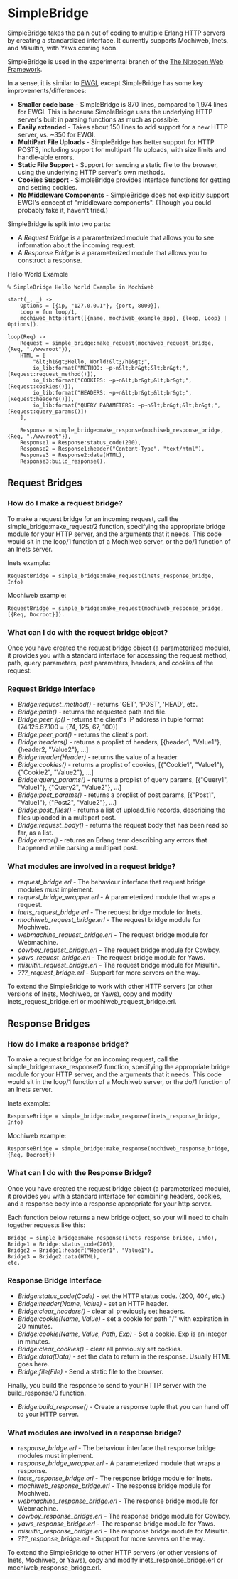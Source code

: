 <h1>SimpleBridge</h1>

SimpleBridge takes the pain out of coding to multiple Erlang HTTP servers by creating a standardized interface. It currently supports Mochiweb, Inets, and Misultin, with Yaws coming soon.

SimpleBridge is used in the experimental branch of the <a href="http://nitrogenproject.com">The Nitrogen Web Framework</a>.

In a sense, it is similar to <a href="http://github.com/skarab/ewgi">EWGI</a>, except SimpleBridge has some key improvements/differences:

* <b>Smaller code base</b> - SimpleBridge is 870 lines, compared to 1,974 lines for EWGI. This is because SimpleBridge uses the underlying HTTP server's built in parsing functions as much as possible.
* <b>Easily extended</b> - Takes about 150 lines to add support for a new HTTP server, vs. ~350 for EWGI.
* <b>MultiPart File Uploads</b> - SimpleBridge has better support for HTTP POSTS, including support for multipart file uploads, with size limits and handle-able errors.
* <b>Static File Support</b> - Support for sending a static file to the browser, using the underlying HTTP server's own methods.
* <b>Cookies Support</b> - SimpleBridge provides interface functions for getting and setting cookies.
* <b>No Middleware Components</b> - SimpleBridge does not explicitly support EWGI's concept of "middleware components". (Though you could probably fake it, haven't tried.)

SimpleBridge is split into two parts: 

* A *Request Bridge* is a parameterized module that allows you to see information about the incoming request.
* A *Response Bridge* is a parameterized module that allows you to construct a response.


</h2>Hello World Example</h2>


    % SimpleBridge Hello World Example in Mochiweb

    start(_, _) ->
    	Options = [{ip, "127.0.0.1"}, {port, 8000}],
    	Loop = fun loop/1,
    	mochiweb_http:start([{name, mochiweb_example_app}, {loop, Loop} | Options]).

    loop(Req) ->
    	Request = simple_bridge:make_request(mochiweb_request_bridge, {Req, "./wwwroot"}),
    	HTML = [
    		"&lt;h1&gt;Hello, World!&lt;/h1&gt;",
    		io_lib:format("METHOD: ~p~n&lt;br&gt;&lt;br&gt;", [Request:request_method()]),
    		io_lib:format("COOKIES: ~p~n&lt;br&gt;&lt;br&gt;", [Request:cookies()]),
    		io_lib:format("HEADERS: ~p~n&lt;br&gt;&lt;br&gt;", [Request:headers()]),
    		io_lib:format("QUERY PARAMETERS: ~p~n&lt;br&gt;&lt;br&gt;", [Request:query_params()])		
    	],

    	Response = simple_bridge:make_response(mochiweb_response_bridge, {Req, "./wwwroot"}),		
    	Response1 = Response:status_code(200),
    	Response2 = Response1:header("Content-Type", "text/html"),
    	Response3 = Response2:data(HTML),
    	Response3:build_response().


<h2>Request Bridges</h2>
<h3>How do I make a request bridge?</h3>

To make a request bridge for an incoming request, call the simple_bridge:make_request/2 function,
specifying the appropriate bridge module for your HTTP server, and the arguments that it needs. This code would sit in the loop/1 function of a Mochiweb server, or the do/1 function of an Inets server.

Inets example:

	RequestBridge = simple_bridge:make_request(inets_response_bridge, Info)

Mochiweb example:

	RequestBridge = simple_bridge:make_request(mochiweb_response_bridge, [{Req, Docroot}]).
	
	
<h3>What can I do with the request bridge object?</h3>

Once you have created the request bridge object (a parameterized module), it provides you with a standard interface for accessing the request method, path, query parameters, post parameters, headers, and cookies of the request:


<h3>Request Bridge Interface</h3>

* *Bridge:request_method()* - returns 'GET', 'POST', 'HEAD', etc.
* *Bridge:path()* - returns the requested path and file.
* *Bridge:peer_ip()* - returns the client's IP address in tuple format (74.125.67.100 = {74, 125, 67, 100})
* *Bridge:peer_port()* - returns the client's port.
* *Bridge:headers()* - returns a proplist of headers, [{header1, "Value1"}, {header2, "Value2"}, ...]
* *Bridge:header(Header)* - returns the value of a header.
* *Bridge:cookies()* - returns a proplist of cookies, [{"Cookie1", "Value1"}, {"Cookie2", "Value2"}, ...]
* *Bridge:query_params()* - returns a proplist of query params, [{"Query1", "Value1"}, {"Query2", "Value2"}, ...]
* *Bridge:post_params()* - returns a proplist of post params, [{"Post1", "Value1"}, {"Post2", "Value2"}, ...]
* *Bridge:post_files()* - returns a list of upload_file records, describing the files uploaded in a multipart post. 
* *Bridge:request_body()* - returns the request body that has been read so far, as a list.
* *Bridge:error()* - returns an Erlang term describing any errors that happened while parsing a multipart post.


<h3>What modules are involved in a request bridge?</h3>

* *request_bridge.erl* - The behaviour interface that request bridge modules must implement.
* *request_bridge_wrapper.erl* - A parameterized module that wraps a request. 
* *inets_request_bridge.erl* - The request bridge module for Inets.
* *mochiweb_request_bridge.erl* - The request bridge module for Mochiweb.
* *webmachine_request_bridge.erl* - The request bridge module for Webmachine.
* *cowboy_request_bridge.erl* - The request bridge module for Cowboy.
* *yaws_request_bridge.erl* - The request bridge module for Yaws.
* *misultin_request_bridge.erl* - The request bridge module for Misultin.
* *???_request_bridge.erl* - Support for more servers on the way.

To extend the SimpleBridge to work with other HTTP servers (or other versions of Inets, Mochiweb, or Yaws), copy and modify inets_request_bridge.erl or mochiweb_request_bridge.erl.


<h2>Response Bridges</h2>
<h3>How do I make a response bridge?</h3>

To make a request bridge for an incoming request, call the simple_bridge:make_response/2 function,
specifying the appropriate bridge module for your HTTP server, and the arguments that it needs. This code would sit in the loop/1 function of a Mochiweb server, or the do/1 function of an Inets server.

Inets example:

    ResponseBridge = simple_bridge:make_response(inets_response_bridge, Info)

Mochiweb example:

    ResponseBridge = simple_bridge:make_response(mochiweb_response_bridge, {Req, Docroot})


<h3>What can I do with the Response Bridge?</h3>

Once you have created the request bridge object (a parameterized module), it provides you with a standard interface for combining headers, cookies, and a response body into a response appropriate for your http server. 

Each function below returns a new bridge object, so your will need to 
chain together requests like this:

	Bridge = simple_bridge:make_response(inets_response_bridge, Info),
	Bridge1 = Bridge:status_code(200),
	Bridge2 = Bridge1:header("Header1", "Value1"),
	Bridge3 = Bridge2:data(HTML),
	etc.
	
	
<h3>Response Bridge Interface</h3>

* *Bridge:status_code(Code)* - set the HTTP status code. (200, 404, etc.)
* *Bridge:header(Name, Value)* - set an HTTP header.
* *Bridge:clear_headers()* - clear all previously set headers.
* *Bridge:cookie(Name, Value)* - set a cookie for path "/" with expiration in 20 minutes.
* *Bridge:cookie(Name, Value, Path, Exp)* - Set a cookie. Exp is an integer in minutes.
* *Bridge:clear_cookies()* - clear all previously set cookies.
* *Bridge:data(Data)* - set the data to return in the response. Usually HTML goes here.
* *Bridge:file(File)* - Send a static file to the browser.

Finally, you build the response to send to your HTTP server with the build_response/0 function.

* *Bridge:build_response()* - Create a response tuple that you can hand off to your HTTP server.


<h3>What modules are involved in a response bridge?</h3>

* *response_bridge.erl* - The behaviour interface that response bridge modules must implement.
* *response_bridge_wrapper.erl* - A parameterized module that wraps a response. 
* *inets_response_bridge.erl* - The response bridge module for Inets.
* *mochiweb_response_bridge.erl* - The response bridge module for Mochiweb.
* *webmachine_response_bridge.erl* - The response bridge module for Webmachine.
* *cowboy_response_bridge.erl* - The response bridge module for Cowboy.
* *yaws_response_bridge.erl* - The response bridge module for Yaws.
* *misultin_response_bridge.erl* - The response bridge module for Misultin.
* *???_response_bridge.erl* - Support for more servers on the way.

To extend the SimpleBridge to other HTTP servers (or other versions of Inets, Mochiweb, or Yaws), 
copy and modify inets_response_bridge.erl or mochiweb_response_bridge.erl.
